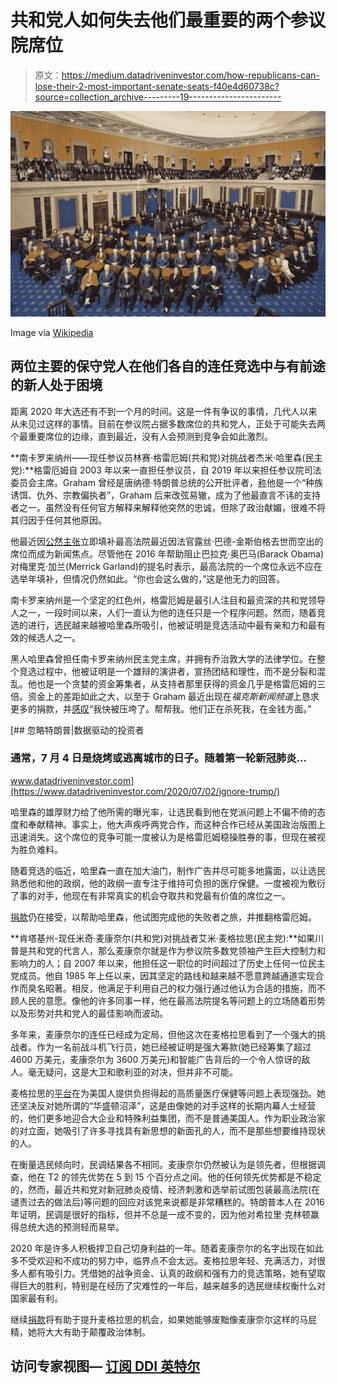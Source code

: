 # 共和党人如何失去他们最重要的两个参议院席位

> 原文：<https://medium.datadriveninvestor.com/how-republicans-can-lose-their-2-most-important-senate-seats-f40e4d60738c?source=collection_archive---------19----------------------->

![](img/11bb7fc3b8b21a8776423d4402a0b91b.png)

Image via [Wikipedia](https://upload.wikimedia.org/wikipedia/commons/f/f8/111th_US_Senate_class_photo.jpg)

## 两位主要的保守党人在他们各自的连任竞选中与有前途的新人处于困境

距离 2020 年大选还有不到一个月的时间。这是一件有争议的事情，几代人以来从未见过这样的事情。目前在参议院占据多数席位的共和党人，正处于可能失去两个最重要席位的边缘，直到最近，没有人会预测到竞争会如此激烈。

**南卡罗来纳州——现任参议员林赛·格雷厄姆(共和党)对挑战者杰米·哈里森(民主党):**格雷厄姆自 2003 年以来一直担任参议员，自 2019 年以来担任参议院司法委员会主席。Graham 曾经是唐纳德·特朗普总统的公开批评者，[称](https://www.yahoo.com/news/lindsey-graham-jaime-harrison-senate-race-toss-up-south-carolina-133230781.html)他是一个“种族诱饵、仇外、宗教偏执者”，Graham 后来改弦易辙，成为了他最直言不讳的支持者之一。虽然没有任何官方解释来解释他突然的忠诚，但除了政治献媚，很难不将其归因于任何其他原因。

他最近因[公然主张](https://www.nytimes.com/2020/09/21/us/politics/lindsey-graham-supreme-court-reversal.html)立即填补最高法院最近因法官露丝·巴德-金斯伯格去世而空出的席位而成为新闻焦点。尽管他在 2016 年帮助阻止巴拉克·奥巴马(Barack Obama)对梅里克·加兰(Merrick Garland)的提名时表示，最高法院的一个席位永远不应在选举年填补，但情况仍然如此。“你也会这么做的，”这是他无力的回答。

南卡罗来纳州是一个坚定的红色州，格雷厄姆是最引人注目和最资深的共和党领导人之一，一段时间以来，人们一直认为他的连任只是一个程序问题。然而，随着竞选的进行，选民越来越被哈里森所吸引，他被证明是竞选活动中最有亲和力和最有效的候选人之一。

黑人哈里森曾担任南卡罗来纳州民主党主席，并拥有乔治敦大学的法律学位。在整个竞选过程中，他被证明是一个雄辩的演讲者，宣扬团结和理性，而不是分裂和混乱。他也是一个贪婪的资金筹集者，从支持者那里获得的资金几乎是格雷厄姆的三倍。资金上的差距如此之大，以至于 Graham 最近出现在*福克斯新闻频道*上恳求更多的捐款，并[感叹](https://www.yahoo.com/news/lindsey-graham-jaime-harrison-senate-race-toss-up-south-carolina-133230781.html)“我快被压垮了。帮帮我。他们正在杀死我，在金钱方面。”

[](https://www.datadriveninvestor.com/2020/07/02/ignore-trump/) [## 忽略特朗普|数据驱动的投资者

### 通常，7 月 4 日是烧烤或逃离城市的日子。随着第一轮新冠肺炎…

www.datadriveninvestor.com](https://www.datadriveninvestor.com/2020/07/02/ignore-trump/) 

哈里森的雄厚财力给了他所需的曝光率，让选民看到他在党派问题上不偏不倚的态度和奉献精神。事实上，他大声疾呼两党合作，而这种合作已经从美国政治版图上迅速消失。这个席位的竞争可能一度被认为是格雷厄姆稳操胜券的事，但现在被视为胜负难料。

随着竞选的临近，哈里森一直在加大油门，制作广告并尽可能多地露面，以让选民熟悉他和他的政纲，他的政纲一直专注于维持可负担的医疗保健。一度被视为敷衍了事的对手，他现在有非常真实的机会夺取共和党最有价值的席位之一。

[捐款](https://jaimeharrison.com/)仍在接受，以帮助哈里森，他试图完成他的失败者之旅，并推翻格雷厄姆。

**肯塔基州-现任米奇·麦康奈尔(共和党)对挑战者艾米·麦格拉思(民主党):**如果川普是共和党的代言人，那么麦康奈尔就是作为参议院多数党领袖产生巨大控制力和影响力的人；自 2007 年以来，他担任这一职位的时间超过了历史上任何一位民主党成员。他自 1985 年上任以来，因其坚定的路线和越来越不愿意跨越通道实现合作而臭名昭著。相反，他满足于利用自己的权力强行通过他认为合适的措施，而不顾人民的意愿。像他的许多同事一样，他在最高法院提名等问题上的立场随着形势以及形势对共和党人的最佳影响而波动。

多年来，麦康奈尔的连任已经成为定局，但他这次在麦格拉思看到了一个强大的挑战者。作为一名前战斗机飞行员，她已经被证明是强大筹款(她已经筹集了超过 4600 万美元，麦康奈尔为 3600 万美元)和智能广告背后的一个令人惊讶的敌人。毫无疑问，这是大卫和歌利亚的对决，但并非不可能。

麦格拉思的[平台](https://www.opensecrets.org/races/summary?cycle=2020&id=KYS1)在为美国人提供负担得起的高质量医疗保健等问题上表现强劲。她还坚决反对她所谓的“华盛顿沼泽”，这是由像她的对手这样的长期内幕人士经营的，他们更多地迎合大企业和特殊利益集团，而不是普通美国人。作为职业政治家的对立面，她吸引了许多寻找具有新思想的新面孔的人，而不是那些想要维持现状的人。

在衡量选民倾向时，民调结果各不相同。麦康奈尔仍然被认为是领先者，但根据调查，他在 T2 的领先优势在 5 到 15 个百分点之间。他的任何领先优势都是不稳定的，然而，最近共和党对新冠肺炎疫情、经济刺激和选举前试图包装最高法院(在谴责过去的做法后)等问题的回应对该党来说都是非常糟糕的。特朗普本人在 2016 年证明，民调是很好的指标，但并不总是一成不变的，因为他对希拉里·克林顿赢得总统大选的预测轻而易举。

2020 年是许多人积极捍卫自己切身利益的一年。随着麦康奈尔的名字出现在如此多不受欢迎和不成功的努力中，临界点不会太远。麦格拉思年轻、充满活力，对很多人都有吸引力。凭借她的战争资金、认真的政纲和强有力的竞选策略，她有望取得巨大的胜利，特别是在经历了灾难性的一年后，越来越多的选民继续权衡什么对国家最有利。

继续[捐款](https://amymcgrath.com/)将有助于提升麦格拉思的机会，如果她能够废黜像麦康奈尔这样的马屁精，她将大大有助于颠覆政治体制。

## 访问专家视图— [订阅 DDI 英特尔](https://datadriveninvestor.com/ddi-intel)